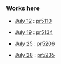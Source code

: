 

### Works here

* [July 12](https://github.com/influxdata/influxdb_iox/pull/5110) :
 [pr5110](https://github.com/influxdata/influxdb_iox/commit/ad4ea13e9d3c51cab1febc770c51d22a05855ac6)
 
 * [July 19](https://github.com/influxdata/influxdb_iox/pull/5134) :
 [pr5134](https://github.com/influxdata/influxdb_iox/commit/b8d9799a268634b4a8226554c8950a480b9760b0)
 
 * [July 25](https://github.com/influxdata/influxdb_iox/pull/5206) :
 [pr5206](https://github.com/influxdata/influxdb_iox/commit/d05f383a986414c6576a2abcb2a34fe5bb1a8b25)
 
 * [July 28](https://github.com/influxdata/influxdb_iox/pull/5235) :
 [pr5235](https://github.com/influxdata/influxdb_iox/commit/0e9695f20273818502e6c8b8f49c02f6449aca17)